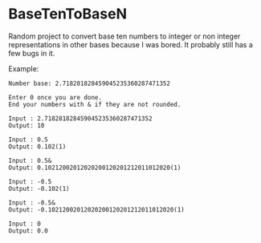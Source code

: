 # BaseTenToBaseN
Random project to convert base ten numbers to integer or non integer representations in other bases because I was bored. It probably still has a few bugs in it.

Example:

```
Number base: 2.718281828459045235360287471352

Enter 0 once you are done.
End your numbers with & if they are not rounded.

Input : 2.718281828459045235360287471352
Output: 10

Input : 0.5
Output: 0.102(1)

Input : 0.5&
Output: 0.10212002012020200120201212011012020(1)

Input : -0.5
Output: -0.102(1)

Input : -0.5&
Output: -0.10212002012020200120201212011012020(1)

Input : 0
Output: 0.0
```
